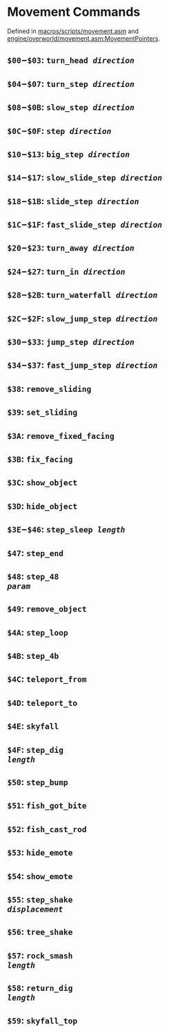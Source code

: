 # Movement Commands

Defined in [macros/scripts/movement.asm](/macros/scripts/movement.asm) and [engine/overworld/movement.asm:MovementPointers](/engine/overworld/movement.asm).


## `$00`−`$03`: <code>turn_head <i>direction</i></code>


## `$04`−`$07`: <code>turn_step <i>direction</i></code>


## `$08`−`$0B`: <code>slow_step <i>direction</i></code>


## `$0C`−`$0F`: <code>step <i>direction</i></code>


## `$10`−`$13`: <code>big_step <i>direction</i></code>


## `$14`−`$17`: <code>slow_slide_step <i>direction</i></code>


## `$18`−`$1B`: <code>slide_step <i>direction</i></code>


## `$1C`−`$1F`: <code>fast_slide_step <i>direction</i></code>


## `$20`−`$23`: <code>turn_away <i>direction</i></code>


## `$24`−`$27`: <code>turn_in <i>direction</i></code>


## `$28`−`$2B`: <code>turn_waterfall <i>direction</i></code>


## `$2C`−`$2F`: <code>slow_jump_step <i>direction</i></code>


## `$30`−`$33`: <code>jump_step <i>direction</i></code>


## `$34`−`$37`: <code>fast_jump_step <i>direction</i></code>


## `$38`: `remove_sliding`


## `$39`: `set_sliding`


## `$3A`: `remove_fixed_facing`


## `$3B`: `fix_facing`


## `$3C`: `show_object`


## `$3D`: `hide_object`


## `$3E`−`$46`: <code>step_sleep <i>length</i></code>


## `$47`: `step_end`


## `$48`: <code>step_48 <i>param</i></code>


## `$49`: `remove_object`


## `$4A`: `step_loop`


## `$4B`: `step_4b`


## `$4C`: `teleport_from`


## `$4D`: `teleport_to`


## `$4E`: `skyfall`


## `$4F`: <code>step_dig <i>length</i></code>


## `$50`: `step_bump`


## `$51`: `fish_got_bite`


## `$52`: `fish_cast_rod`


## `$53`: `hide_emote`


## `$54`: `show_emote`


## `$55`: <code>step_shake <i>displacement</i></code>


## `$56`: `tree_shake`


## `$57`: <code>rock_smash <i>length</i></code>


## `$58`: <code>return_dig <i>length</i></code>


## `$59`: `skyfall_top`
